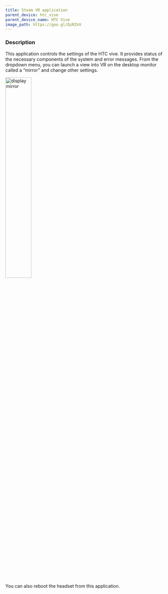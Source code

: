 ```yaml
---
title: Steam VR application
parent_device: htc_vive
parent_device_name: HTC Vive
image_path: https://goo.gl/QzRZnV
---
```


### Description

This application controls the settings of the HTC vive. It provides status of the necessary components of the system and error messages. From the dropdown menu, you can launch a view into VR on the desktop monitor called a “mirror” and change other settings. 

<img src="https://goo.gl/CXO2Tt" width="40%" alt="display mirror">

You can also reboot the headset from this application. 



